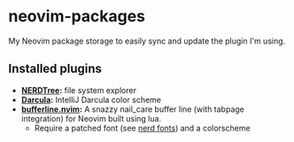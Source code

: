 # neovim-packages
My Neovim package storage to easily sync and update the plugin I'm using.

## Installed plugins
- **[NERDTree](https://github.com/preservim/nerdtree):** file system explorer
- **[Darcula](https://github.com/doums/darcula):** IntelliJ Darcula color scheme
- **[bufferline.nvim](https://github.com/akinsho/bufferline.nvim):** A snazzy nail_care buffer line (with tabpage integration) for Neovim built using lua.
    - Require a patched font (see [nerd fonts](https://github.com/ryanoasis/nerd-fonts)) and a colorscheme
